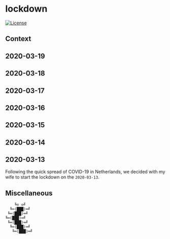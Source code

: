 # lockdown

[![License][license-img]][license-href]

## Context

## 2020-03-19

## 2020-03-18

## 2020-03-17

## 2020-03-16

## 2020-03-15

## 2020-03-14

## 2020-03-13

Following the quick spread of COVID-19  in Netherlands, we decided with my wife
to start the lockdown on the `2020-03-13`.

## Miscellaneous

```
    ╚⊙ ⊙╝
  ╚═(███)═╝
 ╚═(███)═╝
╚═(███)═╝
 ╚═(███)═╝
  ╚═(███)═╝
   ╚═(███)═╝
```

[license-img]: https://img.shields.io/badge/License-CC%20BY%204.0-blue.svg
[license-href]: LICENSE
